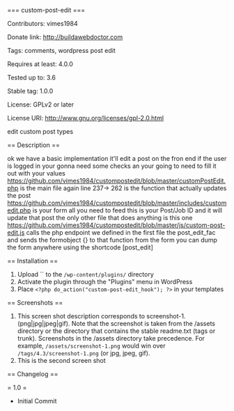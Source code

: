 === custom-post-edit ===

Contributors: vimes1984

Donate link: http://buildawebdoctor.com

Tags: comments, wordpress post edit

Requires at least: 4.0.0

Tested up to: 3.6

Stable tag: 1.0.0

License: GPLv2 or later

License URI: http://www.gnu.org/licenses/gpl-2.0.html

edit custom post types

== Description ==

ok we have a basic implementation
it'll edit a post on the fron end
if the user is logged in your gonna need some checks an your going to need to fill it out with your values
https://github.com/vimes1984/custompostedit/blob/master/customPostEdit.php
is the main file again
line 237-> 262
is the function that actually updates the post
https://github.com/vimes1984/custompostedit/blob/master/includes/customedit.php
is your form
all you need to feed this is your Post/Job ID
and it will update that post
the only other file that does anything
is this one
https://github.com/vimes1984/custompostedit/blob/master/js/custom-post-edit.js
calls the php endpoint we defined in the first file the post_edit_fac
and sends the formobject {}  to that function from the form
you can dump the form anywhere using the shortcode [post_edit]

== Installation ==

1. Upload `` to the `/wp-content/plugins/` directory
1. Activate the plugin through the "Plugins" menu in WordPress
1. Place `<?php do_action("custom-post-edit_hook"); ?>` in your templates

== Screenshots ==

1. This screen shot description corresponds to screenshot-1.(png|jpg|jpeg|gif). Note that the screenshot is taken from
the /assets directory or the directory that contains the stable readme.txt (tags or trunk). Screenshots in the /assets
directory take precedence. For example, `/assets/screenshot-1.png` would win over `/tags/4.3/screenshot-1.png`
(or jpg, jpeg, gif).
2. This is the second screen shot

== Changelog ==

= 1.0 =
* Initial Commit